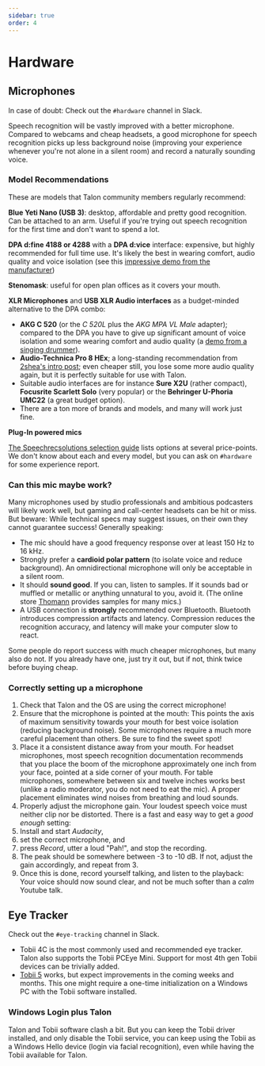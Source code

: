 ```yaml
---
sidebar: true
order: 4
---
```


# Hardware


## Microphones

In case of doubt: Check out the `#hardware` channel in Slack.

Speech recognition will be vastly improved with a better microphone. Compared to webcams and cheap headsets, a good microphone for speech recognition picks up less background noise (improving your experience whenever you're not alone in a silent room) and record a naturally sounding voice.


### Model Recommendations

These are models that Talon community members regularly recommend:

**Blue Yeti Nano (USB 3)**: desktop, affordable and pretty good recognition. Can be attached to an arm. Useful if you're trying out speech recognition for the first time and don't want to spend a lot.

**DPA d:fine 4188 or 4288** with a **DPA d:vice** interface: expensive, but highly recommended for full time use.  It's likely the best in wearing comfort, audio quality and voice isolation (see this [impressive demo from the manufacturer](https://youtu.be/35GvWlRirxI))

**Stenomask**: useful for open plan offices as it covers your mouth.

**XLR Microphones** and **USB XLR Audio interfaces** as a budget-minded alternative to the DPA combo:

* **AKG C 520** (or the _C 520L_ plus the _AKG MPA VL Male_ adapter); compared to the DPA you have to give up significant amount of voice isolation and some wearing comfort and audio quality (a [demo from a singing drummer](https://www.youtube.com/watch?v=cwCea9SIbNg&t=235s)).
* **Audio-Technica Pro 8 HEx**; a long-standing recommendation from [2shea's intro post][whalequench-gettingstarted]; even cheaper still, you lose some more audio quality again, but it is perfectly suitable for use with Talon.
* Suitable audio interfaces are for instance **Sure X2U** (rather compact), **Focusrite Scarlett Solo** (very popular) or the **Behringer U-Phoria UMC22** (a great budget option).
* There are a ton more of brands and models, and many will work just fine.

[whalequench-gettingstarted]: https://whalequench.club/blog/2019/09/03/learning-to-speak-code.html

**Plug-In powered mics**

[The Speechrecsolutions selection guide](https://www.speechrecsolutions.com/MicGuide.htm) lists options at several price-points.  We don't know about each and every model, but you can ask on `#hardware` for some experience report.


### Can this mic maybe work?

Many microphones used by studio professionals and ambitious podcasters will likely work well, but gaming and call-center headsets can be hit or miss.  But beware: While technical specs may suggest issues, on their own they cannot guarantee success!  Generally speaking:

* The mic should have a good frequency response over at least 150 Hz to 16 kHz.
* Strongly prefer a **cardioid polar pattern** (to isolate voice and reduce background).  An omnidirectional microphone will only be acceptable in a silent room.
* It should **sound good**.  If you can, listen to samples.  If it sounds bad or muffled or metallic or anything unnatural to you, avoid it.  (The online store [Thomann](https://www.thomann.de/intl/microphones.html) provides samples for many mics.)
* A USB connection is **strongly** recommended over Bluetooth. Bluetooth introduces compression artifacts and latency. Compression reduces the recognition accuracy, and latency will make your computer slow to react.

Some people do report success with much cheaper microphones, but many also do not.  If you already have one, just try it out, but if not, think twice before buying cheap.


### Correctly setting up a microphone

1. Check that Talon and the OS are using the correct microphone!
2. Ensure that the microphone is pointed at the mouth: This points the axis of maximum sensitivity towards your mouth for best voice isolation (reducing background noise).  Some microphones require a much more careful placement than others.  Be sure to find the sweet spot!
3. Place it a consistent distance away from your mouth.  For headset microphones, most speech recognition documentation recommends that you place the boom of the microphone approximately one inch from your face, pointed at a side corner of your mouth. For table microphones, somewhere between six and twelve inches works best (unlike a radio moderator, you do not need to eat the mic).  A proper placement eliminates wind noises from breathing and loud sounds.
4. Properly adjust the microphone gain.  Your loudest speech voice must neither clip nor be distorted. There is a fast and easy way to get a _good enough_ setting:
  1. Install and start _Audacity_,
  2. set the correct microphone, and
  3. press _Record_, utter a loud "Pah!", and stop the recording.
  4. The peak should be somewhere between -3 to -10 dB.  If not, adjust the gain accordingly, and repeat from 3.
  5. Once this is done, record yourself talking, and listen to the playback: Your voice should now sound clear, and not be much softer than a _calm_ Youtube talk.



## Eye Tracker

Check out the `#eye-tracking` channel in Slack.

* Tobii 4C is the most commonly used and recommended eye tracker. Talon also supports the Tobii PCEye Mini. Support for most 4th gen Tobii devices can be trivially added.
* [Tobii 5](https://gaming.tobii.com/product/eye-tracker-5/) works, but expect improvements in the coming weeks and months. This one might require a one-time initialization on a Windows PC with the Tobii software installed.


### Windows Login plus Talon

Talon and Tobii software clash a bit. But you can keep the Tobii driver installed, and only disable the Tobii service, you can keep using the Tobii as a Windows Hello device (login via facial recognition), even while having the Tobii available for Talon.

